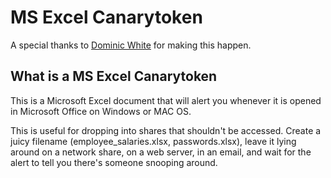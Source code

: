 # MS Excel Canarytoken

A special thanks to [Dominic White](https://twitter.com/singe) for making this happen.

## What is a MS Excel Canarytoken

This is a Microsoft Excel document that will alert you whenever it is opened in Microsoft Office on Windows or MAC OS.

This is useful for dropping into shares that shouldn't be accessed. Create a juicy filename (employee_salaries.xlsx, passwords.xlsx), leave it lying around on a network share, on a web server, in an email, and wait for the alert to tell you there's someone snooping around.
